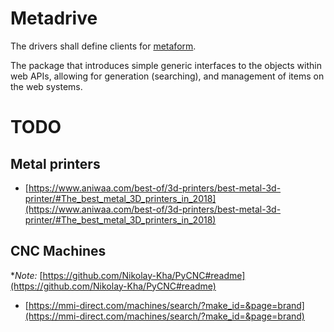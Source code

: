 # Metadrive

The drivers shall define clients for [metaform](https://pypi.org/project/metaform/).

The package that introduces simple generic interfaces to the objects within web APIs, allowing for generation (searching), and management of items on the web systems.

# TODO

## Metal printers

- [https://www.aniwaa.com/best-of/3d-printers/best-metal-3d-printer/#The_best_metal_3D_printers_in_2018](https://www.aniwaa.com/best-of/3d-printers/best-metal-3d-printer/#The_best_metal_3D_printers_in_2018)

## CNC Machines

**Note:* [https://github.com/Nikolay-Kha/PyCNC#readme](https://github.com/Nikolay-Kha/PyCNC#readme)

- [https://mmi-direct.com/machines/search/?make_id=&page=brand](https://mmi-direct.com/machines/search/?make_id=&page=brand)
